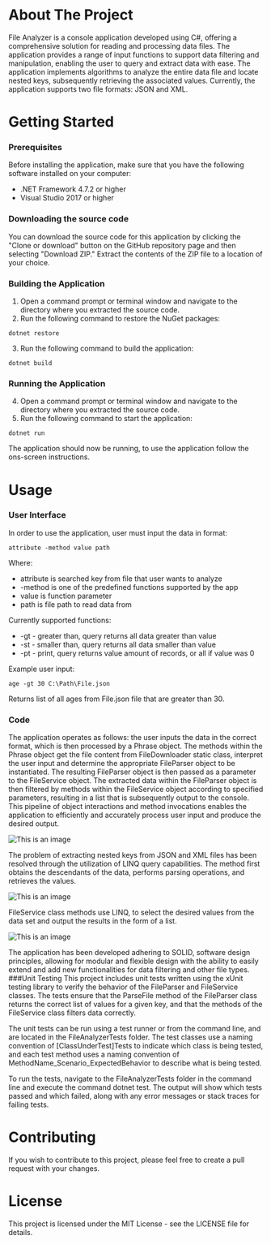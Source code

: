 # About The Project
File Analyzer is a console application developed using C#, offering a comprehensive solution for reading and processing data files. 
The application provides a range of input functions to support data filtering and manipulation, enabling the user to query and extract data 
with ease. The application implements algorithms to analyze the entire data file and locate nested keys, subsequently retrieving 
the associated values. Currently, the application supports two file formats: JSON and XML.
# Getting Started
### Prerequisites
Before installing the application, make sure that you have the following software installed on your computer:
- .NET Framework 4.7.2 or higher
- Visual Studio 2017 or higher
### Downloading the source code
You can download the source code for this application by clicking the "Clone or download" button on the GitHub repository page and then selecting 
"Download ZIP." Extract the contents of the ZIP file to a location of your choice.
### Building the Application
1. Open a command prompt or terminal window and navigate to the directory where you extracted the source code.
2. Run the following command to restore the NuGet packages:
```
dotnet restore
```
3. Run the following command to build the application:
```
dotnet build
```
### Running the Application
4. Open a command prompt or terminal window and navigate to the directory where you extracted the source code.
5. Run the following command to start the application:
``` 
dotnet run
```
The application should now be running, to use the application follow the ons-screen instructions.
# Usage
### User Interface
In order to use the application, user must input the data in format: 
```
attribute -method value path
```
Where:
- attribute is searched key from file that user wants to analyze   
- -method is one of the predefined functions supported by the app  
- value is function parameter  
- path is file path to read data from

Currently supported functions:  
- -gt - greater than, query returns all data greater than value  
- -st - smaller than, query returns all data smaller than value  
- -pt - print, query returns value amount of records, or all if value was 0

Example user input:
```
age -gt 30 C:\Path\File.json
```
Returns list of all ages from File.json file that are greater than 30.
### Code
The application operates as follows: the user inputs the data in the correct format, which is then processed 
by a Phrase object. The methods within the Phrase object get the file content from FileDownloader static class, interpret the user input and determine the appropriate FileParser object to be instantiated. The resulting FileParser object is then passed as a parameter to the FileService 
object. The extracted data within the FileParser object is then filtered by methods within the FileService object according to specified parameters, 
resulting in a list that is subsequently output to the console. This pipeline of object interactions and method invocations enables the application 
to efficiently and accurately process user input and produce the desired output.

![This is an image](https://imagizer.imageshack.com/img923/9422/I6bNik.jpg)


The problem of extracting nested keys from JSON and XML files has been resolved through the utilization of LINQ query capabilities. 
The method first obtains the descendants of the data, performs parsing operations, and retrieves the values.

![This is an image](https://imagizer.imageshack.com/img924/1332/50KHqx.jpg)


FileService class methods use LINQ, to select the desired values from the data set and output the results in the form of a list.

![This is an image](https://imagizer.imageshack.com/img924/1696/lCHp0y.jpg)

The application has been developed adhering to SOLID, software design principles, allowing for modular and flexible design with the ability to easily 
extend and add new functionalities for data filtering and other file types.
###Unit Testing
This project includes unit tests written using the xUnit testing library to verify the behavior of the FileParser and FileService classes. The tests ensure that the ParseFile method of the FileParser class returns the correct list of values for a given key, and that the methods of the FileService class filters data correctly.

The unit tests can be run using a test runner or from the command line, and are located in the FileAnalyzerTests folder. The test classes use a naming convention of [ClassUnderTest]Tests to indicate which class is being tested, and each test method uses a naming convention of MethodName_Scenario_ExpectedBehavior to describe what is being tested.

To run the tests, navigate to the FileAnalyzerTests folder in the command line and execute the command dotnet test. The output will show which tests passed and which failed, along with any error messages or stack traces for failing tests.
# Contributing
If you wish to contribute to this project, please feel free to create a pull request with your changes.
# License
This project is licensed under the MIT License - see the LICENSE file for details.
